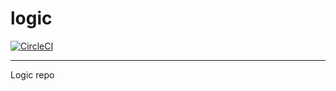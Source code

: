 # logic

[![CircleCI](https://circleci.com/gh/arvindr21/logic/tree/master.svg?style=svg)](https://circleci.com/gh/arvindr21/logic/tree/master)

---

Logic repo
